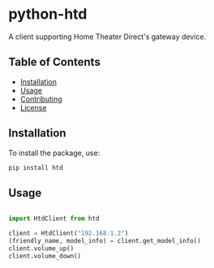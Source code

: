 # python-htd

A client supporting Home Theater Direct's gateway device.

## Table of Contents

- [Installation](#installation)
- [Usage](#usage)
- [Contributing](#contributing)
- [License](#license)

## Installation

To install the package, use:

```bash
pip install htd
```

## Usage

```python

import HtdClient from htd

client = HtdClient("192.168.1.2")
(friendly_name, model_info) = client.get_model_info()
client.volume_up()
client.volume_down()

```
